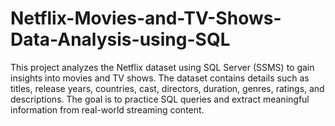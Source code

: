 # Netflix-Movies-and-TV-Shows-Data-Analysis-using-SQL
This project analyzes the Netflix dataset using SQL Server (SSMS) to gain insights into movies and TV shows. The dataset contains details such as titles, release years, countries, cast, directors, duration, genres, ratings, and descriptions. The goal is to practice SQL queries and extract meaningful information from real-world streaming content.
